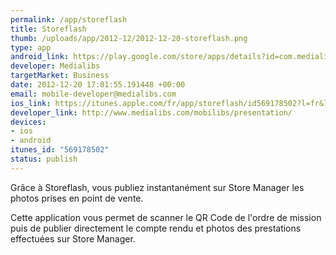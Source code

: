 ```yaml
--- 
permalink: /app/storeflash
title: Storeflash
thumb: /uploads/app/2012-12/2012-12-20-storeflash.png
type: app
android_link: https://play.google.com/store/apps/details?id=com.medialibs.mobilibs.cameleon.storeflash&feature=search_result#?t=W251bGwsMSwyLDEsImNvbS5tZWRpYWxpYnMu
developer: Medialibs
targetMarket: Business
date: 2012-12-20 17:01:55.191448 +00:00
email: mobile-developer@medialibs.com
ios_link: https://itunes.apple.com/fr/app/storeflash/id569178502?l=fr&ls=1%26mt=8
developer_link: http://www.medialibs.com/mobilibs/presentation/
devices: 
- ios
- android
itunes_id: "569178502"
status: publish
---
```


Grâce à Storeflash, vous publiez instantanément sur Store Manager les photos prises en point de vente.

Cette application vous permet de scanner le QR Code de l'ordre de mission puis de publier directement le compte rendu et photos des prestations effectuées sur Store Manager.
